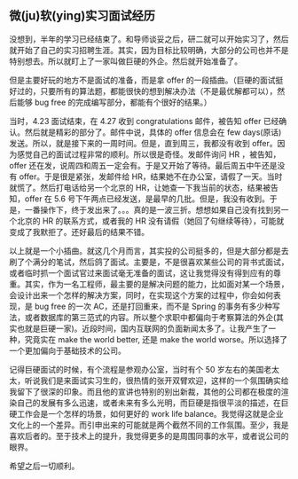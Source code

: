 微(ju)软(ying)实习面试经历
---

没想到，半年的学习已经结束了。和导师谈妥之后，研二就可以开始实习了，然后就开始了自己的实习招聘生涯。其实，因为目标比较明确，大部分的公司也并不是特别想去。所以就盯上了一家叫做巨硬的外企。然后就开始准备了。

但是主要好玩的地方不是面试的准备，而是拿 offer 的一段插曲。（巨硬的面试挺好过的，只要所有的算法题，都能很快的想到解决办法（不是最优解都可以），然后能够 bug free 的完成编写部分，都能有个很好的结果。）

当时，4.23 面试结束，在 4.27 收到 congratulations 邮件，被告知 offer 已经确认。然后就是精彩的部分了。邮件中说，具体的 offer 信息会在 few days(原话) 发送。所以，就是接下来的一周时间。但是，直到周三，我都没有收到 offer。因为感觉自己的面试过程非常的顺利。所以很是奇怪。发邮件询问 HR ，被告知，offer 还在发，说周四和周五一定会有。于是又开始了等待。最后周五中午还是没有 offer。于是很是紧张，发邮件给 HR，结果她不在办公室，请假了一天。当时就慌了。然后打电话给另一个北京的 HR，让她查一下我当前的状态，结果被告知，offer 在 5.6 号下午两点已经发送，是最早的几批。但是，我没有收到。于是，一番操作下，终于发出来了。。。真的是一波三折。想想如果自己没有找到另一个北京的 HR 的联系方式，或者我的 HR 没有请假（她回了句继续等待），可能就变成了我默拒了。还好最后的结果不错。

以上就是一个小插曲。就这几个月而言，其实投的公司挺多的，但是大部分都是去刷了个满分的笔试，然后鸽了面试。主要是，不是很喜欢某些公司的背书式面试，或者临时抓一个面试官过来面试毫无准备的面试，这让我觉得没有得到应有的尊重。其实，作为一名工程师，最主要的是解决问题的能力，比如面对某一个场景，会设计出来一个怎样的解决方案，同时，在实现这个方案的过程中，你会如何表现，是 bug free 的一次 AC，还是打回重来，而不是 Spring 的事务有多少种写法，或者数据库的第三范式的内容。所以整个求职中都偏向于考察算法的外企(其实也就是巨硬一家)。近段时间，国内互联网的负面新闻太多了。让我产生了一种，究竟实在 make the world better, 还是 make the world worse。所以选择了一个更加偏向于基础技术的公司。

记得巨硬面试的时候，有个流程是参观办公室，当时有个 50 岁左右的美国老太太，听说我们是来面试实习生的，很热情的张开双臂欢迎，这样的一个氛围确实给我留下了很深的印象。而且他的宣讲也特别的别出新裁，其他的公司都在极度的渲染自己的发展有多么迅速，或者未来有多么光明，而巨硬是指很平淡的描述，在巨硬工作会是一个怎样的场景，如何更好的 work life balance。我觉得这就是企业文化上的一个差异。而引申出来的可能就是两个截然不同的工作氛围。至少，我是喜欢后者的。至于技术上的提升，我觉得更多的是周围同事的水平，或者说公司的眼界。

希望之后一切顺利。
